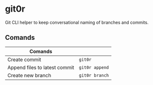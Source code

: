 # git0r
Git CLI helper to keep conversational naming of branches and commits.

## Comands

| Comands |                |
| ----------- |----------------|
| Create commit | `git0r`        |
| Append files to latest commit | `git0r append` |
| Create new branch | `git0r branch` |
